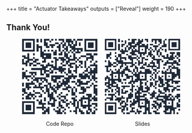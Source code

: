 +++
title = "Actuator Takeaways"
outputs = ["Reveal"]
weight = 190
+++

## Thank You!

<div style="display: flex; justify-content: center; gap: 20px;">
  <div>
    <img src="./repo.png" alt="Code Repo" style="width: 200px;">
    <p style="text-align: center;">Code Repo</p>
  </div>
  <div>
    <img src="./slides.png" alt="Slide" style="width: 200px;">
    <p style="text-align: center;">Slides</p>
  </div>
</div>